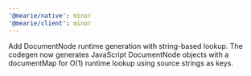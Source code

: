 ```yaml
---
'@mearie/native': minor
'@mearie/client': minor
---
```


Add DocumentNode runtime generation with string-based lookup. The codegen now generates JavaScript DocumentNode objects with a documentMap for O(1) runtime lookup using source strings as keys.
